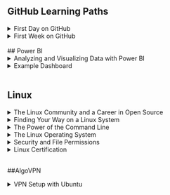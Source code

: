 ## GitHub Learning Paths
<details>
  <summary>First Day on GitHub</summary><br>
  <ul>
    <li><b>Introduction to GitHub:</b> This went over the basics of GitHub. I assigned myself to an issue, and went through processes like creating branches and pull requests, and merging those pull requests.</li>
    <li><b>Communication using Markdown:</b> With the help of this section, I used Markdown formatting to create lists, add headings, include images and links, and apply emphasis to text.</li>
    <li><b>Uploading Your Project to GitHub:</b> For this last section of my first day I prepared a project and uploaded it to a private repository.</li>
  </ul>
 </details>
<details>
  <summary>First Week on GitHub</summary><br>
  <ul>
    <li><b>GitHub Pages:</b> In this section I created a GitHub Pages site and customized it with blogs and other items using pull requests.</li>
    <li><b>Reviewing pull requests:</b> As part of this module I assigned myself to, commented on, and merged various pull requests, including looking at reviews and applying suggestions.</li>
    <li><b>Managing merge conflicts:</b> In this section I created conflicts and merged pull requests once those conflicts were resolved.</li>
    <li><b>Securing your workflows:</b> For this last section I enabled repository settings and updated the dependcy in order to secure my workflow.</li>
  </ul>
</details>

<br>
## Power BI
<details>
  <summary>Analyzing and Visualizing Data with Power BI</summary><br>
  This is a copy of the syllabus for my Power BI course:<br>
  <img src="EdxCourse.jpeg" alt="Power BI Syllabus"><br><br>
  
  Here's a breakdown of each chapter:
  <ul>
    <li><b>Introduction:</b> This provided an overview of how Power BI works, including the tools and community that are available for support.</li>
    <li><b>Power BI Desktop Data Transformations:</b> This chapter was about learning to handle data using Power BI Desktop. Specifically I practiced importing data from databases or other sources, editing for certain data types, transforming columns, and pulling only certain data using query parameters.</li>
    <li><b>Power BI Desktop Modeling:</b> In this module I learned about how to manipulate data in the Power BI Desktop. This included creating new calculated columns or measures, filtering data, and learning about how to create and manipulate new data within the application.</li>
    <li><b>Power BI Desktop Visualization:</b> For this section I created and worked with various visualizations including pie charts, treemaps, slicers, maps, waterfalls, scatter plots, gauges, and other elements.</li>
    <li><b>Power BI Service:</b> This section focused on creating and sharing dashboards. Skills I gained included learning how to pin and arrange different elements into a dashboard and publishing that dashboard to the web.</li>
    <li><b>Working with Excel:</b> This module helped to teach me about how Excel and Power BI work together. This included importing Excel data into Power BI, analyzing that data, and being able to pin data directly from Excel into Power BI.</li>
    <li><b>Direct Connectivity:</b> This chapter was about using Power BI to connect to other data sources and extract data to analyze from them. As part of this section, I connected to a SQL database and used data from there to create visualizations and reports.</li>
    <li><b>Developer API:</b> In this chapter I learned that Power BI can integrate with other applications to pull data and create custom visualizations. Specifically, I downloaded visuals such as Sunburst or Radar for this purpose.</li>
    <li><b>Mobile App:</b> In this last module I learned about mobile access to Power BI, and learned how to modify reports and dashboards to be viewed on a mobile device.</li>
  </ul>
</details>
<details>
  <summary>Example Dashboard</summary><br>
  As part of my Power BI training I created an example dashboard using the <a href="https://docs.microsoft.com/en-us/power-bi/sample-retail-analysis">Retail Analysis</a> sample dataset from Microsoft. A video of me explaining my dashboard can be found <a href="https://youtu.be/M_BMv8Bf7pQ">here</a>.<br><br>
  My dashboard was creating using data collected from a retail business with two chains. My analyses mostly focused on sales or profit, and I also included one section focusing on business by geographic location and one section comparing newer stores to previously existing stores. <br><br>
  <img src= "Dashboard1.png" alt="Power BI Dashboard"><br>
  <img src= "Dashboard2.png" alt="Power BI Dashboard"><br><br>
  <img src= "Dashboard3.png" alt="Power BI Dashboard"><br><br>
  <img src= "Dashboard4.png" alt="Power BI Dashboard"><br>
</details><br>

## Linux
<details>
  <summary>The Linux Community and a Career in Open Source</summary><br>
  <ul>
    <li><b>Linux Evolution and Popular Operating Systems: </b>Gained an understanding of distributions in the Linux operating system and learned about popoular distributions. I also looked at embedded systems and learned more about how Linux has empowered computer workloads in the cloud. Finally, I used the command line to connect to a remote server using SSH, and ran some simple commands such as whoami, ls, pwd, last, uptime, and man.</li>
    <li><b>Major Open-Source Applications: </b>For this section I learned more about open-source applications that use Linux, including browsers, email clients and office applications. We also learned about Linux server applications such as Apache, MySQL and NGINX in addition to a few scripting languages. Lastly we talked about package management, and installed RPM and DEB packages on a remote server. </li>
    <li><b>Open-Source Software and Licensing: </b>This section expanded upon what it means for something to be open source and the different types of open-source licenses that exist.</li>
    <li><b>ICT Skills and Working in Linux: </b>Learned about using a Linux desktop in terms of configuration, web usage, and privacy.I also learned more about accessing the command line by setting up an SSH connection to a remote host via my local macOS terminal, and used commands to determine which distribution I was running.</li>
  </ul>
</details>
<details>
  <summary>Finding Your Way on a Linux System</summary><br>
  <ul>
    <li><b>Command Line Basics: </b>Navigating the command line with commands such as pwd, cd, w, and last; setting, locating, and using variables; and how to properly use quotations or other syntax.</li>
    <li><b>Using the Command Line to Get Help: </b>Accessing documentation such as man or info pages to learn more about a commmand or file. </li>
    <li><b>Using Directories and Listing Files: </b>Learning about the Linux filesystem hierarcy in addition to moving around teh filesystem or between directories. Also learned about hidden files, a user's home directory, and absolute and relative paths.</li>
    <li><b>Creating, Moving, and Deleting Files: </b>Learned how to create, move, and delete files and directories. Also looked at how globbing can be used to search for or select certain files or directories.</li>
  </ul>
</details>
<details>
  <summary>The Power of the Command Line</summary><br>
  <ul>
    <li><b>Archiving Files on the Command Line: </b>Creating an archive using the command line, and then adding or extracting files from an archive. Also used compression to reduce file sizes.</li>
    <li><b>Searching and Extracting Data from Files: </b>Looked at command line pipes, regular expressions, and using I/O redirection to create files from a command or to read input into a command from a file.</li>
    <li><b>Turning Commands into a Script: </b>Learned about basic shell scripting and common text editors nano and vim.</li>
  </ul>
 </details>
 <details>
  <summary>The Linux Operating System</summary><br>
  <ul>
    <li><b>Choosing an Operating System: </b>Observed the differences between Windows, OS X, and Linux. We also examined the distribution lifecycle to help understand how to a Linux distribution for a specific use case.</li>
    <li><b>Understanding Computer Hardware: </b>Worked to understand how hardware components such as the processor, the motherboard, data storage, and memory work together with the help of drivers. Also used commands including, df, lscpu, lshw, dmidecode, and free to get more information about the hardware.</li>
    <li><b>Where Data is Stored: </b>Knowing where configuration data is stored and where to find process data, in addition to using kernel message to troubleshoot hardware device issues. Also learned about logs and the curl command as a method to find more information or troubleshoot.</li>
    <li><b>Your Computer on the Network: </b>Gained a general understanding of networks, routers, and the internet; how data moves through the network, and how Linux operates on the network. Used DNS configuration and examined network settings using commands such as ipconfig.</li>
  </ul>
 </details>
 <details>
  <summary>Security and File Permissions</summary><br>
  <ul>
    <li><b>Basic Security and Identifying User Types: </b>Compared root and standard users and used the sudo command to elevate permissions for standard users. Also compared standard users to system or service users. </li>
    <li><b>Creating Users and Groups: </b>Learned more about how to manage a Linux system by creating or modifying users and groups. Also looked at user IDs in the Linux operating system and used the command line to determine UID and GID schemes.</li>
    <li><b>Managing File Permissions and Ownership: </b>Modified ownership and modes of files and directories to restrict access to those items.</li>
    <li><b>Special Directories and Files: </b>Created temporary files and looked at the differences between directories depending on file holding needs. Also used symbolic links to reference files or directories, and learned how to work with those when filenames change.</li>
  </ul>
 </details>
 <details>
  <summary>Linux Certification</summary><br>
  <img src= "doc.png" alt="Linux Certification"><br>
 </details><br>

##AlgoVPN
<details>
  <summary>VPN Setup with Ubuntu</summary><br>
  I used Ubuntu via VirtualBox to set up an AlgoVPN with Digital Ocean.<br>
  <img src="vpn_proof.png"><br>
         
